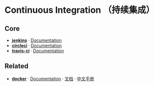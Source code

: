 # Continuous Integration （持续集成）

## Core

- [**jenkins**](https://jenkins.io/) · [Documentation](https://jenkins.io/doc/)
- [**circleci**](https://circleci.com/) · [Documentation](https://circleci.com/docs/)
- [**travis-ci**](https://github.com/travis-ci/travis-ci) · [Documentation](https://docs.travis-ci.com/)

## Related

- [**docker**](https://github.com/moby/moby) · [Documentation](https://docs.docker.com/) · [文档](https://docs.docker-cn.com/) · [中文手册](http://www.docker.org.cn/book/docker/what-is-docker-16.html)

